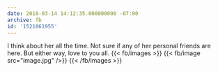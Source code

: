 ```yaml
---
date: 2018-03-14 14:12:35.000000000 -07:00
archive: fb
id: '1521061955'
---
```


I think about her all the time.  Not sure if any of her personal friends are here. But either way, love to you all.
{{< fb/images >}}
{{< fb/image src="image.jpg" />}}
{{< /fb/images >}}
